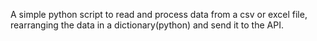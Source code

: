 A simple python script to read and process data from a csv or excel file, rearranging the data in a dictionary(python) and send it to the API.
